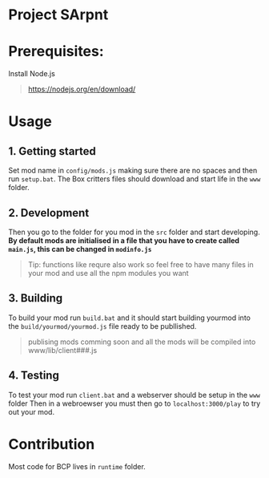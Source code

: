 # Project SArpnt

# Prerequisites:
Install Node.js
> https://nodejs.org/en/download/
# Usage
## 1. Getting started 
Set mod name in `config/mods.js` making sure there are no spaces
and then run `setup.bat`.
The Box critters files should download and start life in the `www` folder.

## 2. Development
Then you go to the folder for you mod in the `src` folder and start developing. **By default mods are initialised in a file that you have to create called `main.js`, this can be changed in `modinfo.js`**
 > Tip: functions like requre also work so feel free to have many files in your mod and use all the npm modules you want
 
 ## 3. Building
 To build your mod run `build.bat`
 and it should start building yourmod into the `build/yourmod/yourmod.js` file ready to be publlished.
 > publising mods comming soon
 and all the mods will be compiled into www/lib/client###.js
 ## 4. Testing
 To test your mod run `client.bat` and a webserver should be setup in the `www` folder 
 Then in a webroewser you must then go to `localhost:3000/play` to try out your mod.

# Contribution
Most code for BCP lives in `runtime` folder.
